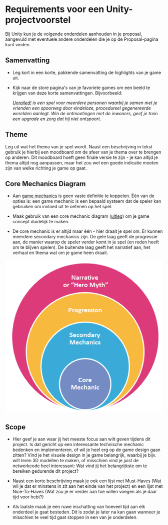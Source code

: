 # Requirements voor een Unity-projectvoorstel

Bij Unity kun je de volgende onderdelen aanhouden in je proposal, aangevuld met eventuele andere onderdelen die je op de Proposal-pagina kunt vinden.

## Samenvatting

-   Leg kort in een korte, pakkende samenvatting de highlights van je game uit.

-   Kijk naar de store pagina's van je favoriete games om een beeld te krijgen van deze korte samenvattingen. Bijvoorbeeld: 

    *[Unrailed!](https://store.steampowered.com/app/1016920/Unrailed/) is een spel voor meerdere personen waarbij je samen met je vrienden een spoorweg door eindeloze, procedureel gegenereerde werelden aanlegt. Win de ontmoetingen met de inwoners, geef je trein een upgrade en zorg dat hij niet ontspoort.*

## Theme

Leg uit wat het thema van je spel wordt. Naast een beschrijving in tekst gebruik je hierbij een moodboard om de sfeer van je thema over te brengen op anderen. Dit moodboard hoeft geen finale versie te zijn - je kan altijd je thema altijd nog aanpassen, maar het zou wel een goede indicatie moeten zijn van welke richting je game op gaat.

## Core Mechanics Diagram

- Aan [game mechanics](https://en.wikipedia.org/wiki/Game_mechanics) is geen vaste definitie te koppelen. Één van de opties is: een game mechanic is een bepaald systeem dat de speler kan gebruiken om invloed uit te oefenen op het spel.

- Maak gebruik van een core mechanic diagram ([uitleg](https://www.jordansavant.com/book/game_theory/core_mechanic.md)) om je game concept duidelijk te maken.

- De core mechanic is er altijd maar één - hier draait je spel om. Er kunnen meerdere secondary mechanics zijn. De gele laag geeft de progressie aan, de manier waarop de speler verder komt in je spel (en reden heeft om te blijven spelen). De buitenste laag geeft het narratief aan, het verhaal en thema wat om je game heen draait.

![](mechanics.png)

## Scope

- Hier geef je aan waar jij het meeste focus aan wilt geven tijdens dit project. Is dat gericht op een interessante technische mechanic bedenken en implementeren, of wil je heel erg op de game design gaan zitten? Vind je het visuele design in je game belangrijk, waarbij je bijv. wilt leren 3D modellen te maken, of misschien vind je juist de netwerkcode heel interessant: Wat vind jij het belangrijkste om te bereiken gedurende dit project?

- Naast een korte beschrijving maak je ook een lijst met Must-Haves (Wat wil je dat er minstens in zit aan het einde van het project) en een lijst met Nice-To-Haves (Wat zou je er verder aan toe willen voegen als je daar tijd voor hebt?)

- Als laatste maak je een ruwe inschatting van hoeveel tijd aan elk onderdeel je gaat besteden. Dit is zodat je later na kan gaan wanneer je misschien te veel tijd gaat stoppen in een van je onderdelen.
